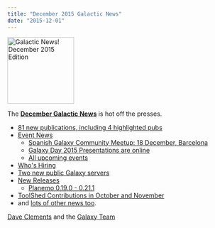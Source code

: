 ```yaml
---
title: "December 2015 Galactic News"
date: "2015-12-01"
---
```

<div class='right'>
<a href='/galaxy-updates/2015-12/'><img src="/images/galaxy-logos/GalaxyNews.png" alt="Galactic News! December 2015 Edition" width=150 /></a><br />
</div>

The **[December Galactic News](/galaxy-updates/2015-12/)** is hot off the presses.
* [81 new publications, including 4 highlighted pubs](/galaxy-updates/2015-12/#new-papers)
* [Event News](/galaxy-updates/2015-12/#events)
  * [Spanish Galaxy Community Meetup: 18 December, Barcelona](/galaxy-updates/2015-12/#spanish-galaxy-community-meetup-18-december-barcelona)
  * [Galaxy Day 2015 Presentations are online](/galaxy-updates/2015-12/#galaxy-day-2015-presentations)
  * [All upcoming events](/galaxy-updates/2015-12/#upcoming-events)
* [Who's Hiring](/galaxy-updates/2015-12/#whos-hiring)
* [Two new public Galaxy servers](/galaxy-updates/2015-12/#new-public-galaxy-servers)
* [New Releases](/galaxy-updates/2015-12/#releases)
  * [Planemo 0.19.0 - 0.21.1](/galaxy-updates/2015-12/#planemo-0190---0211)
* [ToolShed Contributions in October and November](/galaxy-updates/2015-12/#toolshed-contributions)
* and [lots of other news too](/galaxy-updates/2015-12/#other-news).

[Dave Clements](/people/dave-clements/) and the [Galaxy Team](/galaxy-team/)
